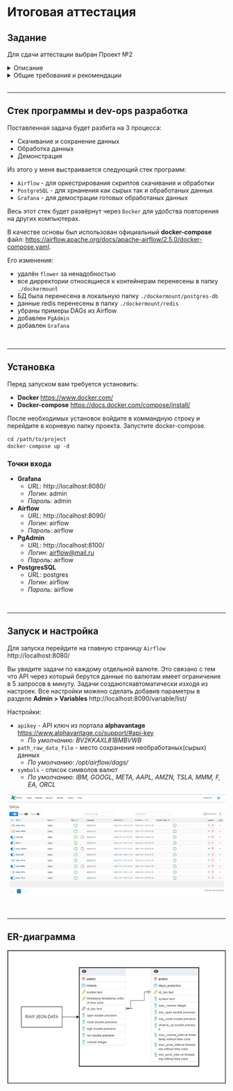 # Итоговая аттестация

## Задание

Для сдачи аттестации выбран Проект №2

<details>
<summary>Описание</summary>

### Анализ рынка валют

**Общая задача:** 
    Cоздать ETL-процесс формирования витрин данных для анализа изменений курса валют.

**Подробное описание задачи:**
1.  Разработать скрипты загрузки данных в 2-х режимах:
    *   Инициализирующий – загрузка полного слепка данных источника
    *   Инкрементальный – загрузка дельты данных за прошедшие сутки

2.  Организовать правильную структуру хранения данных
    *   Сырой слой данных
    *   Промежуточный слой
    *   Слой витрин

3.  В качестве результата работы программного продукта необходимо написать скрипт, который формирует витрину данных следующего содержания
    *   Суррогатный ключ категории
    *   Название валюты
    *   Суммарный объем торгов за последние сутки
    *   Курс валюты на момент открытия торгов для данных суток
    *   Курс валюты на момент закрытия торгов для данных суток
    *   Разница(в %) курса с момента открытия до момента закрытия торгов для данных суток
    *   Минимальный временной интервал, на котором был зафиксирован самый крупный объем торгов для данных суток
    *   Минимальный временной интервал, на котором был зафиксирован максимальный курс для данных суток
    *   Минимальный временной интервал, на котором был зафиксирован минимальный курс торгов для данных суток

**Дополнение:**
    В качестве основы витрины необходимо выбрать 5-10 различных валют или акций компаний.

**Источники:**
    https://www.alphavantage.co/

</details>

<details>
<summary>Общие требования и рекомендации</summary>

В качестве результата вашей работы по проекту, вам необходимо предоставить репозиторий с **`целым(!)`** проектом.

У проекта должна быть `понятная структура`, код и данные не должны лежать в одном месте. Почитать про то, как организовать структуру проекта на примере Python можно тут: https://habr.com/ru/company/wunderfund/blog/678634/

К проекту обязательно должен быть приложен `README-файл` с подробным описанием проекта, его содержанием, использованным стеком, последовательностью шагов реализации проекта и блок-схемой проекта (опционально, но для наглядности лучше сделать).

В коде должны быть использованы правильные имена переменных, таблиц, функций. Имена переменных формата x1, a, AAA будут считаться ошибкой.

Желательно использовать комментарии в коде.

Выбор стека технологий является для вас ключевой задачей. Тут вы свободны выбирать, но в итоговой презентации (об этом ниже) вам необходимо будет обосновать выбор того или иного инструмента для решения конкретной задачи.

В проектах с двумя режимами загрузки должна присутствовать `оркестрация`. Выбор инструмента оркестарции также остается за вами. Crontab тоже засчитывается.

В каждом из проектов, особенно в анализе логов, должен быть процесс `data quality`, по итогам которого данные будут проанализированы на корректность, исправлены все ошибки/опечатки, структура и типы данных приведены в необходимый формат. Также, необходимо подготовить мини-отчет по качеству входных данных, если источников несколько, то для каждого из источников свой отчет.

В каждом проекте должна присутствовать `ER-диаграмма` вашей модели данных. Или, если вы решите все данные держать в одной плоской табличке(это не значит, что так делать правильно), то необходимо описание полей таблицы и их типов. Инструменты для отрисовки ER-диаграмм:
* Gliffy - https://www.gliffy.com/
* Draw.io - https://app.diagrams.net/
* Miro - https://miro.com/ru/
* PlantUML - https://plantuml.com/ru/ie-diagram
* Или любой другой на ваш выбор

Вам необходимо подготовить `итоговую презентацию`, в которой необходимо отразить.
* Название и общее описание проекта.
* Цели проекта с описание бизнес-задачи и требованиями
* План реализации
* Используемые технологии с обоснованием
* Схемы/архитектуры с обоснованием
* Результаты разработки
* Выводы

Презентацию лучше сделать короткой, чем длинной.

Расширение функционала поверх требуемого крайне приветствуется.

Если Вы хотите выполнить итоговую аттестацию на базе собственного проекта (ссылку на репозиторий отправляйте в проект №6), который выражается в проведении каких-то собственных исследований на открытых данных или в рамках своих рабочих данных, не представляющих какую-либо тайну, то зачтем аттестацию и в таком виде. Также аттестационная работа может быть зачтена в виде научной статьи — опубликованной или готовящейся к публикации.

</details>

<br>

--------------------------------------------------------

## Стек программы и dev-ops разработка

Поставленная задача будет разбита на 3 процесса:
* Скачивание и сохранение данных
* Обработка данных
* Демонстрация

Из этого у меня выстраивается следующий стек программ:
* `Airflow` - для оркестрирования скриптов скачивания и обработки
* `PostgreSQL` - для хрнанения как сырых так и обработаных данных
* `Grafana` - для демострации готовых обработаных данных

Весь этот стек будет развёрнут через `Docker` для удобства повторения на других компьютерах.

В качестве основы был использован официальный **docker-compose** файл: https://airflow.apache.org/docs/apache-airflow/2.5.0/docker-compose.yaml.

Его изменения:
* удалён `flower` за ненадобностью
* все дирректории относящиеся к контейнерам перенесены в папку `./dockermount`
* БД была перенесена в локальную папку `./dockermount/postgres-db`
* данные redis перенесены в папку `./dockermount/redis`
* убраны примеры DAGs из Airflow
* добавлен `PgAdmin`
* добавлен `Grafana`

<br>

--------------------------------------------------------

## Установка

Перед запуском вам требуется установить:
* **Docker**  https://www.docker.com/
* **Docker-compose** https://docs.docker.com/compose/install/

После необходимых установок войдите в коммандную строку и перейдите в корневую папку проекта. Запустите docker-compose.
```
cd /path/to/project
docker-compose up -d
```

### Точки входа
* **Grafana**
    * *URL*: http://localhost:8080/
    * *Логин*: admin
    * *Пароль*: admin
* **Airflow**
    * *URL*: http://localhost:8090/
    * *Логин*: airflow
    * *Пароль*: airflow
* **PgAdmin**
    * *URL*: http://localhost:8100/
    * *Логин*: airflow@mail.ru
    * *Пароль*: airflow
* **PostgresSQL**
    * *URL*: postgres
    * *Логин*: airflow
    * *Пароль*: airflow

<br>

----------------------------------------------------------

## Запуск и настройка

Для запуска перейдите на главную страницу `Airflow` http://localhost:8080/

Вы увидите задачи по каждому отдельной валюте. Это связано с тем что API через который берутся данные по валютам имеет ограничение в 5 запросов в минуту. Задачи создаютсяавтоматически изходя из настроек. Все настройки можено сделать добавив параметры в разделе **Admin > Variables** http://localhost:8090/variable/list/

Настройки:
*   `apikey` - API ключ из портала **alphavantage** https://www.alphavantage.co/support/#api-key 
    *   *По умолчанию: BV2KKAXL81BMBVWB*
*   `path_raw_data_file` - место сохранения необработаных(сырых) данных
    *   *По умолчанию: /opt/airflow/dags/*
*   `symbols` - список символов валют
    *   *По умолчанию: IBM, GOOGL, META, AAPL, AMZN, TSLA, MMM, F, EA, ORCL*

![ScreenShot](./img/Airflow.png)

<br>

----------------------------------------------------------

## ER-диаграмма

![ScreenShot](./img/ER.png)